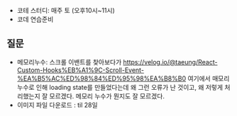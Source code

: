 - 코테 스터디: 매주 토 (오후10시~11시)
- 코데 연습준비

## 질문

- 메모리누수: 스크롤 이밴트를 찾아보다가 https://velog.io/@taeung/React-Custom-Hooks%EB%A1%9C-Scroll-Event-%EA%B5%AC%ED%98%84%ED%95%98%EA%B8%B0
  여기에서 매모리 누수로 인해 loading state를 만들었다는데 왜 그런 오류가 난 것이고, 왜 저렇게 처리했는지 잘 모르겠다. 메모리 누수가 뭔지도 잘 모르겠다.
- 이미지 파일 다운로드 : til 28일
